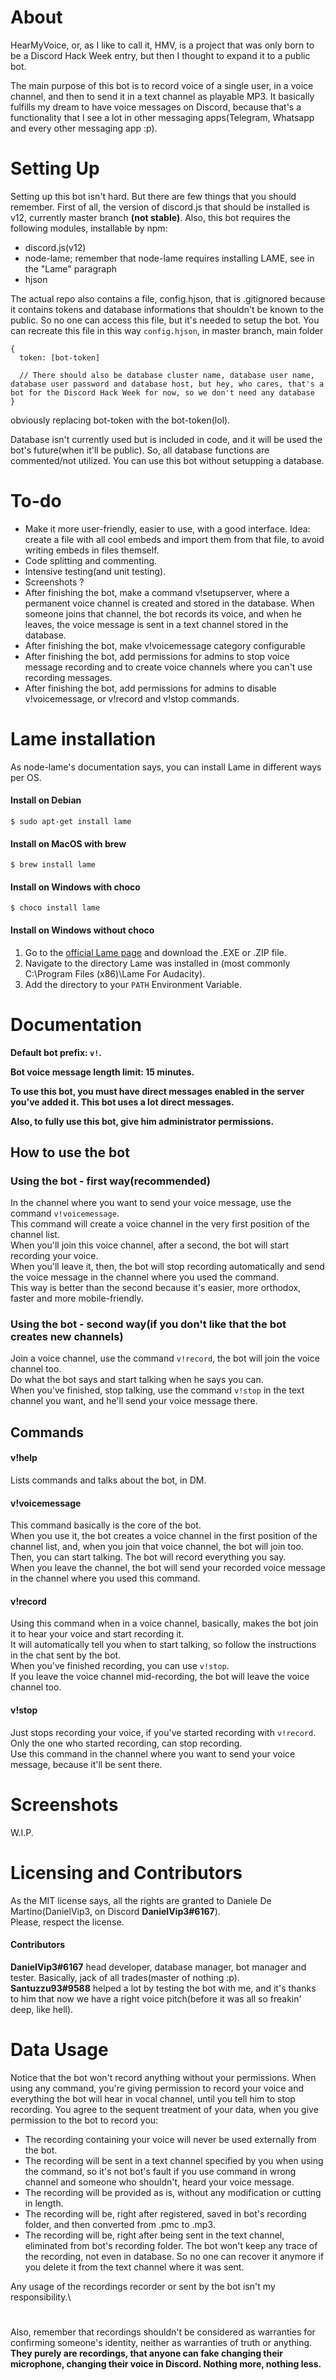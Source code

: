 # About
HearMyVoice, or, as I like to call it, HMV, is a project that was only born to be a Discord Hack Week entry, but then I thought to expand it to a public bot.

The main purpose of this bot is to record voice of a single user, in a voice channel, and then to send it in a text channel as playable MP3.
It basically fulfills my dream to have voice messages on Discord, because that's a functionality that I see a lot in other messaging apps(Telegram, Whatsapp and every other messaging app :p).

# Setting Up
Setting up this bot isn't hard. But there are few things that you should remember.
First of all, the version of discord.js that should be installed is v12, currently master branch **(not stable)**.
Also, this bot requires the following modules, installable by npm:
  - discord.js(v12)
  - node-lame; remember that node-lame requires installing LAME, see in the "Lame" paragraph
  - hjson
  
The actual repo also contains a file, config.hjson, that is .gitignored because it contains tokens and database informations that shouldn't be known to the public. So no one can access this file, but it's needed to setup the bot.
You can recreate this file in this way
`config.hjson`, in master branch, main folder
```
{
  token: [bot-token]
  
  // There should also be database cluster name, database user name, database user password and database host, but hey, who cares, that's a bot for the Discord Hack Week for now, so we don't need any database
}
```
obviously replacing bot-token with the bot-token(lol).

Database isn't currently used but is included in code, and it will be used the bot's future(when it'll be public). So, all database functions are commented/not utilized. You can use this bot without setupping a database.

# To-do
- Make it more user-friendly, easier to use, with a good interface. Idea: create a file with all cool embeds and import them from that file, to avoid writing embeds in files themself.
- Code splitting and commenting.
- Intensive testing(and unit testing).
- Screenshots ?
- After finishing the bot, make a command v!setupserver, where a permanent voice channel is created and stored in the database. When someone joins that channel, the bot records its voice, and when he leaves, the voice message is sent in a text channel stored in the database.
- After finishing the bot, make v!voicemessage category configurable
- After finishing the bot, add permissions for admins to stop voice message recording and to create voice channels where you can't use recording messages.
- After finishing the bot, add permissions for admins to disable v!voicemessage, or v!record and v!stop commands.

# Lame installation
As node-lame's documentation says, you can install Lame in different ways per OS.
#### Install on Debian
```$ sudo apt-get install lame```

#### Install on MacOS with brew
```$ brew install lame```

#### Install on Windows with choco
```$ choco install lame```

#### Install on Windows without choco
1. Go to the [official Lame page](https://lame.buanzo.org/#lamewindl) and download the .EXE or .ZIP file.
2. Navigate to the directory Lame was installed in (most commonly C:\Program Files (x86)\Lame For Audacity).
3. Add the directory to your `PATH` Environment Variable.

# Documentation
**Default bot prefix: `v!`.**

**Bot voice message length limit: 15 minutes.**

**To use this bot, you must have direct messages enabled in the server you've added it. This bot uses a lot direct messages.**

**Also, to fully use this bot, give him administrator permissions.**

## How to use the bot

### Using the bot - first way(recommended)
In the channel where you want to send your voice message, use the command `v!voicemessage`.\
This command will create a voice channel in the very first position of the channel list.\
When you'll join this voice channel, after a second, the bot will start recording your voice.\
When you'll leave it, then, the bot will stop recording automatically and send the voice message in the channel where you used the command.\
This way is better than the second because it's easier, more orthodox, faster and more mobile-friendly.

### Using the bot - second way(if you don't like that the bot creates new channels)
Join a voice channel, use the command `v!record`, the bot will join the voice channel too. \
Do what the bot says and start talking when he says you can.\
When you've finished, stop talking, use the command `v!stop` in the text channel you want, and he'll send your voice message there.

## Commands

#### v!help
Lists commands and talks about the bot, in DM.
#### v!voicemessage
This command basically is the core of the bot.\
When you use it, the bot creates a voice channel in the first position of the channel list, and, when you join that voice channel, the bot will join too.\
Then, you can start talking. The bot will record everything you say.\
When you leave the channel, the bot will send your recorded voice message in the channel where you used this command.
#### v!record
Using this command when in a voice channel, basically, makes the bot join it to hear your voice and start recording it.\
It will automatically tell you when to start talking, so follow the instructions in the chat sent by the bot.\
When you've finished recording, you can use `v!stop`.\
If you leave the voice channel mid-recording, the bot will leave the voice channel too.
#### v!stop
Just stops recording your voice, if you've started recording with `v!record`. Only the one who started recording, can stop recording.\
Use this command in the channel where you want to send your voice message, because it'll be sent there.

# Screenshots

W.I.P.

# Licensing and Contributors
As the MIT license says, all the rights are granted to Daniele De Martino(DanielVip3, on Discord **DanielVip3#6167**).\
Please, respect the license.

#### Contributors
**DanielVip3#6167** head developer, database manager, bot manager and tester. Basically, jack of all trades(master of nothing :p).\
**Santuzzu93#9588** helped a lot by testing the bot with me, and it's thanks to him that now we have a right voice pitch(before it was all so freakin' deep, like hell).

# Data Usage
Notice that the bot won't record anything without your permissions.
When using any command, you're giving permission to record your voice and everything the bot will hear in vocal channel, until you tell him to stop recording.
You agree to the sequent treatment of your data, when you give permission to the bot to record you:
- The recording containing your voice will never be used externally from the bot.
- The recording will be sent in a text channel specified by you when using the command, so it's not bot's fault if you use command in wrong channel and someone who shouldn't, heard your voice message.
- The recording will be provided as is, without any modification or cutting in length.
- The recording will be, right after registered, saved in bot's recording folder, and then converted from .pmc to .mp3.
- The recording will be, right after being sent in the text channel, eliminated from bot's recording folder. The bot won't keep any trace of the recording, not even in database. So no one can recover it anymore if you delete it from the text channel where it was sent.

Any usage of the recordings recorder or sent by the bot isn't my responsibility.\

#
Also, remember that recordings shouldn't be considered as warranties for confirming someone's identity, neither as warranties of truth or anything.\
**They purely are recordings, that anyone can fake changing their microphone, changing their voice in Discord. Nothing more, nothing less.**
